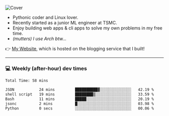 ![Cover](https://i.imgur.com/BmnIp4h.jpg)

- Pythonic coder and Linux lover.
- Recently started as a junior ML engineer at TSMC.
- Enjoy building web apps & cli apps to solve my own problems in my free time.
- _(mutters) I use Arch btw..._

👉️ [My Website](https://whoosh.blog/@hank), which is hosted on the blogging service that I built!

---

### 💻 Weekly (after-hour) dev times

<!--START_SECTION:waka-->

```txt
Total Time: 58 mins

JSON           24 mins         ██████████▓░░░░░░░░░░░░░░   42.19 %
shell script   19 mins         ████████▒░░░░░░░░░░░░░░░░   33.59 %
Bash           11 mins         █████░░░░░░░░░░░░░░░░░░░░   20.19 %
jsonc          2 mins          █░░░░░░░░░░░░░░░░░░░░░░░░   03.98 %
Python         0 secs          ░░░░░░░░░░░░░░░░░░░░░░░░░   00.06 %
```

<!--END_SECTION:waka-->
